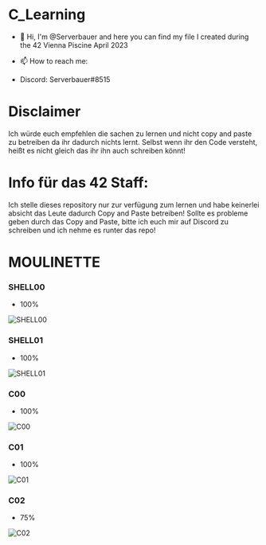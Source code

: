 # C_Learning

- 👋 Hi, I'm @Serverbauer and here you can find my file I created during the 42 Vienna Piscine April 2023


- 📫 How to reach me:
- Discord: Serverbauer#8515

# Disclaimer
Ich würde euch empfehlen die sachen zu lernen und nicht copy and paste zu betreiben da ihr dadurch nichts lernt.
Selbst wenn ihr den Code versteht, heißt es nicht gleich das ihr ihn auch schreiben könnt!

# Info für das 42 Staff:
Ich stelle dieses repository nur zur verfügung zum lernen und habe keinerlei absicht das Leute dadurch Copy and Paste betreiben!
Sollte es probleme geben durch das Copy and Paste, bitte ich euch mir auf Discord zu schreiben und ich nehme es runter das repo!


# MOULINETTE
### SHELL00
- 100%

![SHELL00](https://i.imgur.com/1DewkO5.png)

### SHELL01
- 100%

![SHELL01](https://i.imgur.com/jp1gZny.png)

### C00
- 100%

![C00](https://i.imgur.com/wQyh5z9.png)

### C01
- 100%

![C01](https://i.imgur.com/N61yJGP.png)

### C02
- 75%

![C02](https://i.imgur.com/Pb2JLmc.png)
